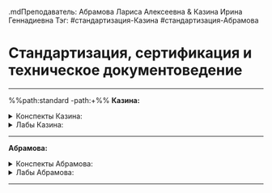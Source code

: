 .mdПреподаватель: Абрамова Лариса Алексеевна & Казина Ирина Геннадиевна
Тэг: #cтандартизация-Казина #cтандартизация-Абрамова
# Стандартизация, сертификация и техническое документоведение
---
%%path:standard -path:+%%
**Казина:**

<details>
    <summary>Конспекты Казина:</summary>

| №      |        |        |        |        |        |        |        |        |         |
| ------ | ------ | ------ | ------ | ------ | ------ | ------ | ------ | ------ | ------- |
| [KK1][]  | 2  | 3  | 4  | 5  | 6  | 7  | 8  | 9  | 10  |

</details>

<details>
    <summary>Лабы Казина:</summary>

| №   |     |     |     |     |     |     |     |     |     |
| --- | --- | --- | --- | --- | --- | --- | --- | --- | --- |
|     |     |     |     |     |     |     |     |     |     |

</details>

---

**Абрамова:**

<details>
    <summary>Конспекты Абрамова:</summary>

| №      |        |        |        |        |        |        |        |        |         |
| ------ | ------ | ------ | ------ | ------ | ------ | ------ | ------ | ------ | ------- |
| [KA1][]  | [KA2][]  | 3  | 4  | 5  | 6  | 7  | 8  | 9  | 10  |

</details>

<details>
    <summary>Лабы Абрамова:</summary>

| №   |     |     |     |     |     |     |     |     |     |
| --- | --- | --- | --- | --- | --- | --- | --- | --- | --- |
|  [LA1]   |  [LA2]   |     |     |     |     |     |     |     |     |

</details>

[KK1]: standard_ka(1).md

[KA1]: standard(1).md
[KA2]: standard(2).md

[LA1]: standard_laba(1).md
[LA2]: standard_laba(2).md

---